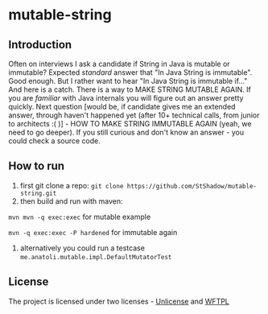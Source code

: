 # mutable-string

## Introduction
Often on interviews I ask a candidate if String in Java is mutable or immutable? Expected _standard_ answer that "In Java String is immutable". Good enough.
But I rather want to hear "In Java String is immutable if..." And here is a catch. There is a way to MAKE STRING MUTABLE AGAIN. If you are _familiar_ with Java internals you will figure out an answer pretty quickly. Next question [would be, if candidate gives me an extended answer, through haven't happened yet (after 10+ technical calls, from junior to architects :( )] - HOW TO MAKE STRING IMMUTABLE AGAIN (yeah, we need to go deeper).
If you still curious and don't know an answer - you could check a source code.

## How to run

1. first git clone a repo:
  `git clone https://github.com/StShadow/mutable-string.git`
1. then build and run with maven:
  
  `mvn mvn -q exec:exec` for mutable example
  
  `mvn -q exec:exec -P hardened` for immutable again
1. alternatively you could run a testcase `me.anatoli.mutable.impl.DefaultMutatorTest`

## License

The project is licensed under two licenses - [Unlicense](https://unlicense.org/) and [WFTPL](http://www.wtfpl.net/)
